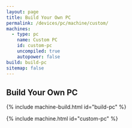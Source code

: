 ```yaml
---
layout: page
title: Build Your Own PC
permalink: /devices/pc/machine/custom/
machines:
  - type: pc
    name: Custom PC
    id: custom-pc
    uncompiled: true
    autopower: false
build: build-pc
sitemap: false
---
```


Build Your Own PC
---

{% include machine-build.html id="build-pc" %}

{% include machine.html id="custom-pc" %}
